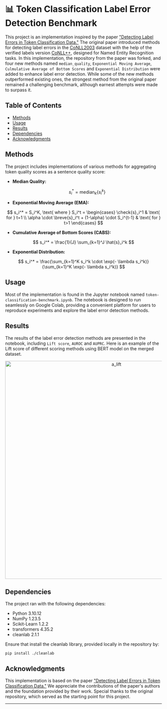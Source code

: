 # 📊 Token Classification Label Error Detection Benchmark

This project is an implementation inspired by the paper ["Detecting Label Errors in Token Classification Data."](https://arxiv.org/abs/2210.03920) The original paper introduced methods for detecting label errors in the [CoNLL2003](https://paperswithcode.com/dataset/conll-2003) dataset with the help of the verified labels version [CoNLL++](https://github.com/ZihanWangKi/CrossWeigh/tree/master/data), designed for Named Entity Recognition tasks. In this implementation, the repository from the paper was forked, and four new methods named `median_quality`, `Exponential Moving Average`, `Culmulative Average of Bottom Scores` and `Exponential Distribution` were added to enhance label error detection. While some of the new methods outperformed existing ones, the strongest method from the original paper remained a challenging benchmark, although earnest attempts were made to surpass it.

## Table of Contents

- [Methods](#methods)
- [Usage](#usage)
- [Results](#results)
- [Dependencies](#dependencies)
- [Acknowledgments](#acknowledgments)

## Methods

The project includes implementations of various methods for aggregating token quality scores as a sentence quality score:
- **Median Quality:**

  $$
  s_i^*= \text{median}_k \left \lbrace s_i^k \right \rbrace
  $$

- **Exponential Moving Average (EMA):**

$$
s_i^* = S_i^K, \text{ where } S_i^t = \begin{cases}
  \check{s}_i^1 & \text{ for } t=1 \\
  \alpha \cdot \breve{s}_i^t + (1-\alpha) \cdot S_i^{t-1} & \text{ for } t>1
\end{cases}
$$


- **Cumulative Average of Bottom Scores (CABS):**

$$
s_i^* = \frac{1}{J} \sum_{k=1}^J \hat{s}_i^k
$$

- **Exponential Distribution:**

$$
s_i^* = \frac{\sum_{k=1}^K s_i^k \cdot \exp(- \lambda s_i^k)}{\sum_{k=1}^K \exp(- \lambda s_i^k)}
$$



## Usage
Most of the implementation is found in the Jupyter notebook named `token-classification-benchmark.ipynb`. The notebook is designed to run seamlessly on Google Colab, providing a convenient platform for users to reproduce experiments and explore the label error detection methods.

## Results

The results of the label error detection methods are presented in the notebook, including `Lift score`, `AUROC` and `AUPRC`. Here is an example of the Lift score of different scoring methods using BERT model on the merged dataset.

<p align="center">
    <img src="https://github.com/AlirezaSM/led-token-classification/assets/36541098/dc8cdd30-3acd-4de5-a93a-a1263f1ded51" alt="a_lift" width="700"/>
</p>

## Dependencies

The project ran with the following dependencies:

- Python 3.10.12
- NumPy 1.23.5
- Scikit-Learn 1.2.2
- transformers 4.35.2
- cleanlab 2.1.1

Ensure that install the cleanlab library, provided locally in the repository by:
```
pip install ./cleanlab
```

## Acknowledgments

This implementation is based on the paper ["Detecting Label Errors in Token Classification Data."](https://arxiv.org/abs/2210.03920) We appreciate the contributions of the paper's authors and the foundation provided by their work. Special thanks to the original repository, which served as the starting point for this project.

---
